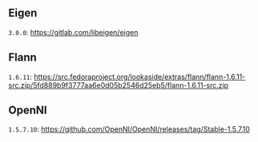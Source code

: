 ## Eigen

`3.0.0`: https://gitlab.com/libeigen/eigen

## Flann

`1.6.11`: https://src.fedoraproject.org/lookaside/extras/flann/flann-1.6.11-src.zip/5fd889b9f3777aa6e0d05b2546d25eb5/flann-1.6.11-src.zip

## OpenNI

`1.5.7.10`: https://github.com/OpenNI/OpenNI/releases/tag/Stable-1.5.7.10
